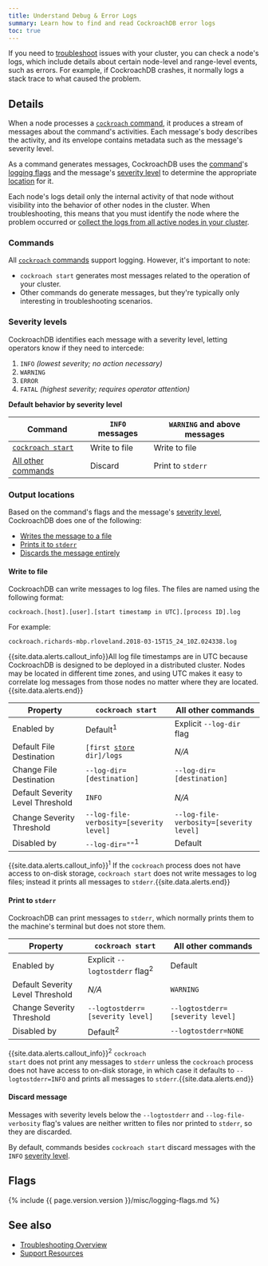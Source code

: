 ```yaml
---
title: Understand Debug & Error Logs
summary: Learn how to find and read CockroachDB error logs
toc: true
---
```


If you need to [troubleshoot](troubleshooting-overview.html) issues with your cluster, you can check a node's logs, which include details about certain node-level and range-level events, such as errors. For example, if CockroachDB crashes, it normally logs a stack trace to what caused the problem.

## Details

When a node processes a [`cockroach` command](cockroach-commands.html), it produces a stream of messages about the command's activities. Each message's body describes the activity, and its envelope contains metadata such as the message's severity level.

As a command generates messages, CockroachDB uses the [command](#commands)'s [logging flags](#flags) and the message's [severity level](#severity-levels) to determine the appropriate [location](#output-locations) for it.

Each node's logs detail only the internal activity of that node without visibility into the behavior of other nodes in the cluster. When troubleshooting, this means that you must identify the node where the problem occurred or [collect the logs from all active nodes in your cluster](cockroach-debug-zip.html).

### Commands

All [`cockroach` commands](cockroach-commands.html) support logging. However, it's important to note:

- `cockroach start` generates most messages related to the operation of your cluster.
- Other commands do generate messages, but they're typically only interesting in troubleshooting scenarios.

### Severity levels

CockroachDB identifies each message with a severity level, letting operators know if they need to intercede:

1. `INFO` *(lowest severity; no action necessary)*
2. `WARNING`
3. `ERROR`
4. `FATAL` *(highest severity; requires operator attention)*

**Default behavior by severity level**

Command | `INFO` messages | `WARNING` and above messages
--------|--------|--------------------
[`cockroach start`](cockroach-start.html) | Write to file | Write to file
[All other commands](cockroach-commands.html) | Discard | Print to `stderr`

### Output locations

Based on the command's flags and the message's [severity level](#severity-levels), CockroachDB does one of the following:

- [Writes the message to a file](#write-to-file)
- [Prints it to `stderr`](#print-to-stderr)
- [Discards the message entirely](#discard-message)

#### Write to file

CockroachDB can write messages to log files.  The files are named using the following format:

~~~
cockroach.[host].[user].[start timestamp in UTC].[process ID].log
~~~

For example:

~~~
cockroach.richards-mbp.rloveland.2018-03-15T15_24_10Z.024338.log
~~~

{{site.data.alerts.callout_info}}All log file timestamps are in UTC because CockroachDB is designed to be deployed in a distributed cluster.  Nodes may be located in different time zones, and using UTC makes it easy to correlate log messages from those nodes no matter where they are located.{{site.data.alerts.end}}

Property | `cockroach start` | All other commands
---------|-------------------|-------------------
Enabled by | Default<sup>1</sup> | Explicit `--log-dir` flag
Default File Destination | `[first `[`store`](cockroach-start.html#store)` dir]/logs` | *N/A*
Change File Destination | `--log-dir=[destination]` | `--log-dir=[destination]`
Default Severity Level Threshold | `INFO` | *N/A*
Change Severity Threshold | `--log-file-verbosity=[severity level]` | `--log-file-verbosity=[severity level]`
Disabled by | `--log-dir=""`<sup>1</sup> | Default

{{site.data.alerts.callout_info}}<sup>1</sup> If the <code>cockroach</code> process does not have access to on-disk storage, <code>cockroach start</code> does not write messages to log files; instead it prints all messages to <code>stderr</code>.{{site.data.alerts.end}}

#### Print to `stderr`

CockroachDB can print messages to `stderr`, which normally prints them to the machine's terminal but does not store them.

Property | `cockroach start` | All other commands
---------|-------------------|-------------------
Enabled by | Explicit `--logtostderr` flag<sup>2</sup> | Default
Default Severity Level Threshold | *N/A* | `WARNING`
Change Severity Threshold | `--logtostderr=[severity level]` | `--logtostderr=[severity level]`
Disabled by | Default<sup>2</sup> | `--logtostderr=NONE`

{{site.data.alerts.callout_info}}<sup>2</sup> <code>cockroach start</code> does not print any messages to <code>stderr</code> unless the <code>cockroach</code> process does not have access to on-disk storage, in which case it defaults to <code>--logtostderr=INFO</code> and prints all messages to <code>stderr</code>.{{site.data.alerts.end}}

#### Discard message

Messages with severity levels below the `--logtostderr` and `--log-file-verbosity` flag's values are neither written to files nor printed to `stderr`, so they are discarded.

By default, commands besides `cockroach start` discard messages with the `INFO` [severity level](#severity-levels).

## Flags

{% include {{ page.version.version }}/misc/logging-flags.md %}

## See also

- [Troubleshooting Overview](troubleshooting-overview.html)
- [Support Resources](support-resources.html)
